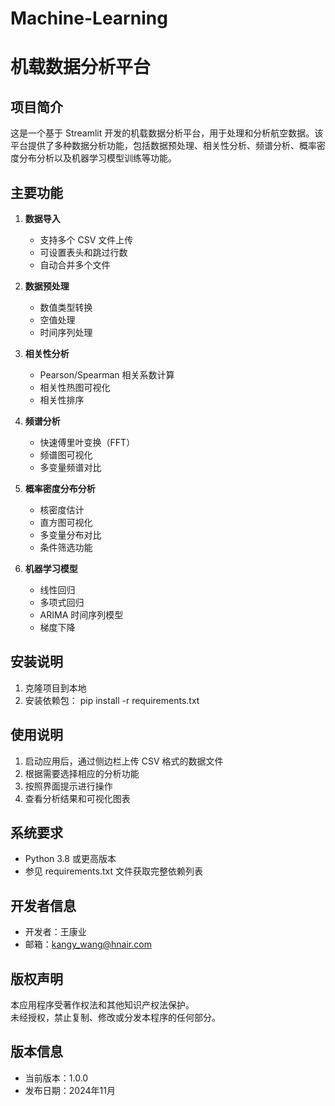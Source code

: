 # Machine-Learning

# 机载数据分析平台

## 项目简介
这是一个基于 Streamlit 开发的机载数据分析平台，用于处理和分析航空数据。该平台提供了多种数据分析功能，包括数据预处理、相关性分析、频谱分析、概率密度分布分析以及机器学习模型训练等功能。

## 主要功能
1. **数据导入**
   - 支持多个 CSV 文件上传
   - 可设置表头和跳过行数
   - 自动合并多个文件

2. **数据预处理**
   - 数值类型转换
   - 空值处理
   - 时间序列处理

3. **相关性分析**
   - Pearson/Spearman 相关系数计算
   - 相关性热图可视化
   - 相关性排序

4. **频谱分析**
   - 快速傅里叶变换（FFT）
   - 频谱图可视化
   - 多变量频谱对比

5. **概率密度分布分析**
   - 核密度估计
   - 直方图可视化
   - 多变量分布对比
   - 条件筛选功能

6. **机器学习模型**
   - 线性回归
   - 多项式回归
   - ARIMA 时间序列模型
   - 梯度下降

## 安装说明
1. 克隆项目到本地
2. 安装依赖包：
pip install -r requirements.txt


## 使用说明
1. 启动应用后，通过侧边栏上传 CSV 格式的数据文件
2. 根据需要选择相应的分析功能
3. 按照界面提示进行操作
4. 查看分析结果和可视化图表

## 系统要求
- Python 3.8 或更高版本
- 参见 requirements.txt 文件获取完整依赖列表

## 开发者信息
- 开发者：王康业
- 邮箱：kangy_wang@hnair.com

## 版权声明

本应用程序受著作权法和其他知识产权法保护。  
未经授权，禁止复制、修改或分发本程序的任何部分。

## 版本信息
- 当前版本：1.0.0
- 发布日期：2024年11月
